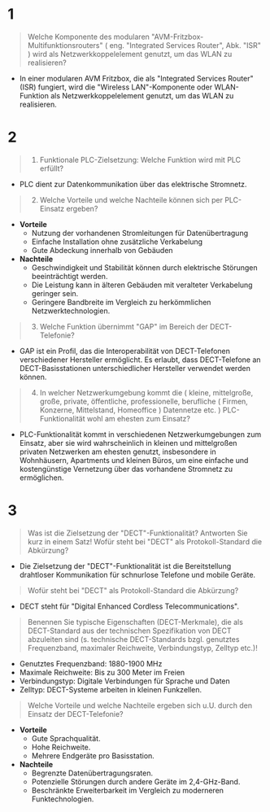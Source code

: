 # 1
> Welche Komponente des modularen "AVM-Fritzbox-Multifunktionsrouters" ( eng. "Integrated Services Router", Abk. "ISR" ) wird als Netzwerkkoppelelement genutzt, um das WLAN zu realisieren?
- In einer modularen AVM Fritzbox, die als "Integrated Services Router" (ISR) fungiert, wird die "Wireless LAN"-Komponente oder WLAN-Funktion als Netzwerkkoppelelement genutzt, um das WLAN zu realisieren.
# 2
>1. Funktionale PLC-Zielsetzung: Welche Funktion wird mit PLC erfüllt?
- PLC dient zur Datenkommunikation über das elektrische Stromnetz.
>2. Welche Vorteile und welche Nachteile können sich per PLC-Einsatz ergeben?
- **Vorteile**
	- Nutzung der vorhandenen Stromleitungen für Datenübertragung
	- Einfache Installation ohne zusätzliche Verkabelung
	- Gute Abdeckung innerhalb von Gebäuden
- **Nachteile**
	- Geschwindigkeit und Stabilität können durch elektrische Störungen beeinträchtigt werden.
	- Die Leistung kann in älteren Gebäuden mit veralteter Verkabelung geringer sein.
	- Geringere Bandbreite im Vergleich zu herkömmlichen Netzwerktechnologien.
>3. Welche Funktion übernimmt "GAP" im Bereich der DECT-Telefonie?
- GAP ist ein Profil, das die Interoperabilität von DECT-Telefonen verschiedener Hersteller ermöglicht. Es erlaubt, dass DECT-Telefone an DECT-Basisstationen unterschiedlicher Hersteller verwendet werden können.
>4. In welcher Netzwerkumgebung kommt die ( kleine, mittelgroße, große, private, öffentliche, professionelle, berufliche ( Firmen, Konzerne, Mittelstand, Homeoffice ) Datennetze etc. ) PLC-Funktionalität wohl am ehesten zum Einsatz?
- PLC-Funktionalität kommt in verschiedenen Netzwerkumgebungen zum Einsatz, aber sie wird wahrscheinlich in kleinen und mittelgroßen privaten Netzwerken am ehesten genutzt, insbesondere in Wohnhäusern, Apartments und kleinen Büros, um eine einfache und kostengünstige Vernetzung über das vorhandene Stromnetz zu ermöglichen.
# 3
> Was ist die Zielsetzung der "DECT"-Funktionalität? Antworten Sie kurz in einem Satz! Wofür steht bei "DECT" als Protokoll-Standard die Abkürzung?
- Die Zielsetzung der "DECT"-Funktionalität ist die Bereitstellung drahtloser Kommunikation für schnurlose Telefone und mobile Geräte.
> Wofür steht bei "DECT" als Protokoll-Standard die Abkürzung?
- DECT steht für "Digital Enhanced Cordless Telecommunications".
> Benennen Sie typische Eigenschaften (DECT-Merkmale), die als DECT-Standard aus der technischen Spezifikation von DECT abzuleiten sind (s. technische DECT-Standards bzgl. genutztes Frequenzband, maximaler Reichweite, Verbindungstyp, Zelltyp etc.)!
- Genutztes Frequenzband: 1880-1900 MHz
- Maximale Reichweite: Bis zu 300 Meter im Freien
- Verbindungstyp: Digitale Verbindungen für Sprache und Daten
- Zelltyp: DECT-Systeme arbeiten in kleinen Funkzellen.
> Welche Vorteile und welche Nachteile ergeben sich u.U. durch den Einsatz der DECT-Telefonie?
- **Vorteile**
	- Gute Sprachqualität.
	- Hohe Reichweite.
	- Mehrere Endgeräte pro Basisstation.
- **Nachteile**
	- Begrenzte Datenübertragungsraten.
	- Potenzielle Störungen durch andere Geräte im 2,4-GHz-Band.
	- Beschränkte Erweiterbarkeit im Vergleich zu moderneren Funktechnologien.